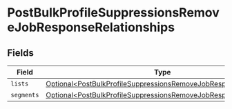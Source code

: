 # PostBulkProfileSuppressionsRemoveJobResponseRelationships


## Fields

| Field                                                                                                                                              | Type                                                                                                                                               | Required                                                                                                                                           | Description                                                                                                                                        |
| -------------------------------------------------------------------------------------------------------------------------------------------------- | -------------------------------------------------------------------------------------------------------------------------------------------------- | -------------------------------------------------------------------------------------------------------------------------------------------------- | -------------------------------------------------------------------------------------------------------------------------------------------------- |
| `lists`                                                                                                                                            | [Optional\<PostBulkProfileSuppressionsRemoveJobResponseLists>](../../models/components/PostBulkProfileSuppressionsRemoveJobResponseLists.md)       | :heavy_minus_sign:                                                                                                                                 | N/A                                                                                                                                                |
| `segments`                                                                                                                                         | [Optional\<PostBulkProfileSuppressionsRemoveJobResponseSegments>](../../models/components/PostBulkProfileSuppressionsRemoveJobResponseSegments.md) | :heavy_minus_sign:                                                                                                                                 | N/A                                                                                                                                                |